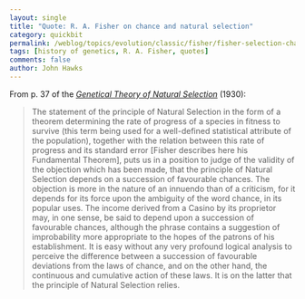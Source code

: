 ```yaml
---
layout: single 
title: "Quote: R. A. Fisher on chance and natural selection" 
category: quickbit
permalink: /weblog/topics/evolution/classic/fisher/fisher-selection-chance-quote-2010.html
tags: [history of genetics, R. A. Fisher, quotes] 
comments: false 
author: John Hawks 
---
```


From p. 37 of the <a href="http://www.amazon.com/gp/product/0198504403?ie=UTF8&tag=johnhawksanth-20&linkCode=as2&camp=1789&creative=390957&creativeASIN=0198504403"><i>Genetical Theory of Natural Selection</i></a> (1930): 

<blockquote>The statement of the principle of Natural Selection in the form of a theorem determining the rate of progress of a species in fitness to survive (this term being used for a well-defined statistical attribute of the population), together with the relation between this rate of progress and its standard error [Fisher describes here his Fundamental Theorem], puts us in a position to judge of the validity of the objection which has been made, that the principle of Natural Selection depends on a succession of favourable chances. The objection is more in the nature of an innuendo than of a criticism, for it depends for its force upon the ambiguity of the word chance, in its popular uses. The income derived from a Casino by its proprietor may, in one sense, be said to depend upon a succession of favourable chances, although the phrase contains a suggestion of improbability more appropriate to the hopes of the patrons of his establishment. It is easy without any very profound logical analysis to perceive the difference between a succession of favourable deviations from the laws of chance, and on the other hand, the continuous and cumulative action of these laws. It is on the latter that the principle of Natural Selection relies. </blockquote>

